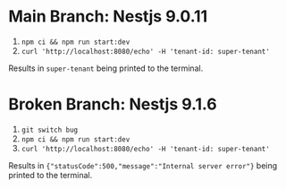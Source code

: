 # Main Branch: Nestjs 9.0.11

1. `npm ci && npm run start:dev`
2. `curl 'http://localhost:8080/echo' -H 'tenant-id: super-tenant'`

Results in `super-tenant` being printed to the terminal.

# Broken Branch: Nestjs 9.1.6

1. `git switch bug`
2. `npm ci && npm run start:dev`
3. `curl 'http://localhost:8080/echo' -H 'tenant-id: super-tenant'`

Results in `{"statusCode":500,"message":"Internal server error"}` being printed to the terminal.
